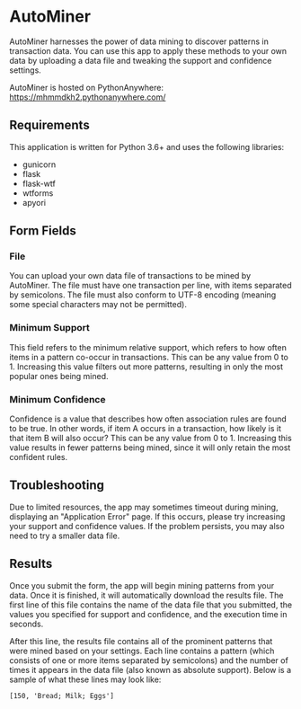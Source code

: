 # AutoMiner
AutoMiner harnesses the power of data mining to discover patterns in transaction data. You can use this app to apply these methods to your own data by uploading a data file and tweaking the support and confidence settings.

AutoMiner is hosted on PythonAnywhere: https://mhmmdkh2.pythonanywhere.com/

## Requirements
This application is written for Python 3.6+ and uses the following libraries:
* gunicorn
* flask
* flask-wtf
* wtforms
* apyori

## Form Fields
### File
You can upload your own data file of transactions to be mined by AutoMiner. The file must have one transaction per line, with items separated by semicolons. The file must also conform to UTF-8 encoding (meaning some special characters may not be permitted).

### Minimum Support
This field refers to the minimum relative support, which refers to how often items in a pattern co-occur in transactions. This can be any value from 0 to 1. Increasing this value filters out more patterns, resulting in only the most popular ones being mined.

### Minimum Confidence
Confidence is a value that describes how often association rules are found to be true. In other words, if item A occurs in a transaction, how likely is it that item B will also occur? This can be any value from 0 to 1. Increasing this value results in fewer patterns being mined, since it will only retain the most confident rules.

## Troubleshooting
Due to limited resources, the app may sometimes timeout during mining, displaying an "Application Error" page. If this occurs, please try increasing your support and confidence values. If the problem persists, you may also need to try a smaller data file.

## Results
Once you submit the form, the app will begin mining patterns from your data. Once it is finished, it will automatically download the results file. The first line of this file contains the name of the data file that you submitted, the values you specified for support and confidence, and the execution time in seconds.

After this line, the results file contains all of the prominent patterns that were mined based on your settings. Each line contains a pattern (which consists of one or more items separated by semicolons) and the number of times it appears in the data file (also known as absolute support). Below is a sample of what these lines may look like:

`[150, 'Bread; Milk; Eggs']`
